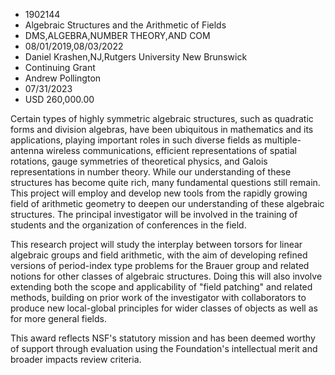
* 1902144
* Algebraic Structures and the Arithmetic of Fields
* DMS,ALGEBRA,NUMBER THEORY,AND COM
* 08/01/2019,08/03/2022
* Daniel Krashen,NJ,Rutgers University New Brunswick
* Continuing Grant
* Andrew Pollington
* 07/31/2023
* USD 260,000.00

Certain types of highly symmetric algebraic structures, such as quadratic forms
and division algebras, have been ubiquitous in mathematics and its applications,
playing important roles in such diverse fields as multiple-antenna wireless
communications, efficient representations of spatial rotations, gauge symmetries
of theoretical physics, and Galois representations in number theory. While our
understanding of these structures has become quite rich, many fundamental
questions still remain. This project will employ and develop new tools from the
rapidly growing field of arithmetic geometry to deepen our understanding of
these algebraic structures. The principal investigator will be involved in the
training of students and the organization of conferences in the field.

This research project will study the interplay between torsors for linear
algebraic groups and field arithmetic, with the aim of developing refined
versions of period-index type problems for the Brauer group and related notions
for other classes of algebraic structures. Doing this will also involve
extending both the scope and applicability of "field patching" and related
methods, building on prior work of the investigator with collaborators to
produce new local-global principles for wider classes of objects as well as for
more general fields.

This award reflects NSF's statutory mission and has been deemed worthy of
support through evaluation using the Foundation's intellectual merit and broader
impacts review criteria.

